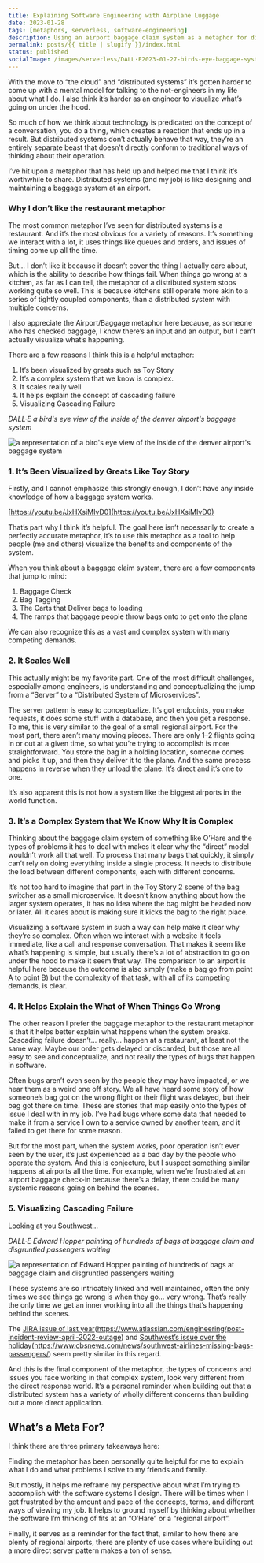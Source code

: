 ```yaml
---
title: Explaining Software Engineering with Airplane Luggage
date: 2023-01-28
tags: [metaphors, serverless, software-engineering]
description: Using an airport baggage claim system as a metaphor for distributed system engineering.
permalink: posts/{{ title | slugify }}/index.html
status: published
socialImage: /images/serverless/DALL·E2023-01-27-birds-eye-baggage-system.png
---
```


With the move to “the cloud” and “distributed systems” it’s gotten harder to come up with a mental model for talking to the not-engineers in my life about what I do. I also think it’s harder as an engineer to visualize what’s going on under the hood.

So much of how we think about technology is predicated on the concept of a conversation, you do a thing, which creates a reaction that ends up in a result. But distributed systems don’t actually behave that way, they’re an entirely separate beast that doesn’t directly conform to traditional ways of thinking about their operation.

I’ve hit upon a metaphor that has held up and helped me that I think it’s worthwhile to share. Distributed systems (and my job) is like designing and maintaining a baggage system at an airport.

### Why I don’t like the restaurant metaphor

The most common metaphor I’ve seen for distributed systems is a restaurant. And it’s the most obvious for a variety of reasons. It’s something we interact with a lot, it uses things like queues and orders, and issues of timing come up all the time.

But… I don’t like it because it doesn’t cover the thing I actually care about, which is the ability to describe how things fail. When things go wrong at a kitchen, as far as I can tell, the metaphor of a distributed system stops working quite so well. This is because kitchens still operate more akin to a series of tightly coupled components, than a distributed system with multiple concerns.

I also appreciate the Airport/Baggage metaphor here because, as someone who has checked baggage, I know there’s an input and an output, but I can’t actually visualize what’s happening.

There are a few reasons I think this is a helpful metaphor:

1.  It’s been visualized by greats such as Toy Story
2.  It’s a complex system that we know is complex.
3.  It scales really well
4.  It helps explain the concept of cascading failure
5.  Visualizing Cascading Failure

_DALL·E a bird's eye view of the inside of the denver airport's baggage system_

![a representation of a bird's eye view of the inside of the denver airport's baggage system](/images/serverless/DALL·E2023-01-27-birds-eye-baggage-system.png)

### 1. It’s Been Visualized by Greats Like Toy Story

Firstly, and I cannot emphasize this strongly enough, I don’t have any inside knowledge of how a baggage system works.

[https://youtu.be/JxHXsjMIvD0](https://youtu.be/JxHXsjMIvD0)

That’s part why I think it’s helpful. The goal here isn’t necessarily to create a perfectly accurate metaphor, it’s to use this metaphor as a tool to help people (me and others) visualize the benefits and components of the system.

When you think about a baggage claim system, there are a few components that jump to mind:

1. Baggage Check
2. Bag Tagging
3. The Carts that Deliver bags to loading
4. The ramps that baggage people throw bags onto to get onto the plane

We can also recognize this as a vast and complex system with many competing demands.

### 2. It Scales Well

This actually might be my favorite part. One of the most difficult challenges, especially among engineers, is understanding and conceptualizing the jump from a “Server” to a “Distributed System of Microservices”.

The server pattern is easy to conceptualize. It’s got endpoints, you make requests, it does some stuff with a database, and then you get a response. To me, this is very similar to the goal of a small regional airport. For the most part, there aren’t many moving pieces. There are only 1–2 flights going in or out at a given time, so what you’re trying to accomplish is more straightforward. You store the bag in a holding location, someone comes and picks it up, and then they deliver it to the plane. And the same process happens in reverse when they unload the plane. It’s direct and it’s one to one.

It’s also apparent this is not how a system like the biggest airports in the world function.

### 3. It’s a Complex System that We Know Why It is Complex

Thinking about the baggage claim system of something like O’Hare and the types of problems it has to deal with makes it clear why the “direct” model wouldn’t work all that well. To process that many bags that quickly, it simply can’t rely on doing everything inside a single process. It needs to distribute the load between different components, each with different concerns.

It’s not too hard to imagine that part in the Toy Story 2 scene of the bag switcher as a small microservice. It doesn’t know anything about how the larger system operates, it has no idea where the bag might be headed now or later. All it cares about is making sure it kicks the bag to the right place.

Visualizing a software system in such a way can help make it clear why they’re so complex. Often when we interact with a website it feels immediate, like a call and response conversation. That makes it seem like what’s happening is simple, but usually there’s a lot of abstraction to go on under the hood to make it seem that way. The comparison to an airport is helpful here because the outcome is also simply (make a bag go from point A to point B) but the complexity of that task, with all of its competing demands, is clear.

### 4. It Helps Explain the What of When Things Go Wrong

The other reason I prefer the baggage metaphor to the restaurant metaphor is that it helps better explain what happens when the system breaks. Cascading failure doesn’t… really… happen at a restaurant, at least not the same way. Maybe our order gets delayed or discarded, but those are all easy to see and conceptualize, and not really the types of bugs that happen in software.

Often bugs aren’t even seen by the people they may have impacted, or we hear them as a weird one off story. We all have heard some story of how someone’s bag got on the wrong flight or their flight was delayed, but their bag got there on time. These are stories that map easily onto the types of issue I deal with in my job. I’ve had bugs where some data that needed to make it from a service I own to a service owned by another team, and it failed to get there for some reason.

But for the most part, when the system works, poor operation isn’t ever seen by the user, it’s just experienced as a bad day by the people who operate the system. And this is conjecture, but I suspect something similar happens at airports all the time. For example, when we’re frustrated at an airport baggage check-in because there’s a delay, there could be many systemic reasons going on behind the scenes.

### 5. Visualizing Cascading Failure

Looking at you Southwest…

_DALL·E Edward Hopper painting of hundreds of bags at baggage claim and disgruntled passengers waiting_

![a representation of Edward Hopper painting of hundreds of bags at baggage claim and disgruntled passengers waiting](/images/serverless/DALL·E2023-01-27-Edward-Hopper-Baggage-Claim.png)

These systems are so intricately linked and well maintained, often the only times we see things go wrong is when they go… very wrong. That’s really the only time we get an inner working into all the things that’s happening behind the scenes.

The [JIRA issue of last year](#)(https://www.atlassian.com/engineering/post-incident-review-april-2022-outage) and [Southwest’s issue over the holiday](#)(https://www.cbsnews.com/news/southwest-airlines-missing-bags-passengers/) seem pretty similar in this regard.

And this is the final component of the metaphor, the types of concerns and issues you face working in that complex system, look very different from the direct response world. It’s a personal reminder when building out that a distributed system has a variety of wholly different concerns than building out a more direct application.

## What’s a Meta For?

I think there are three primary takeaways here:

Finding the metaphor has been personally quite helpful for me to explain what I do and what problems I solve to my friends and family.

But mostly, it helps me reframe my perspective about what I’m trying to accomplish with the software systems I design. There will be times when I get frustrated by the amount and pace of the concepts, terms, and different ways of viewing my job. It helps to ground myself by thinking about whether the software I’m thinking of fits at an “O’Hare” or a “regional airport”.

Finally, it serves as a reminder for the fact that, similar to how there are plenty of regional airports, there are plenty of use cases where building out a more direct server pattern makes a ton of sense.
